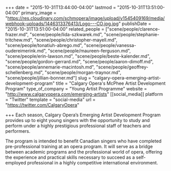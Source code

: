 +++
date = "2015-10-31T13:44:00-04:00"
lastmod = "2015-10-31T13:51:00-04:00"
primary_image = "https://res.cloudinary.com/schmopera/image/upload/v1545409169/media/webhook-uploads/1446313376413/Logo---CO.jpg.jpg"
publishDate = "2015-10-31T13:51:00-04:00"
related_people = ["scene/people/clarence-frazer.md", "scene/people/lida-szkwarek.md", "scene/people/stephanie-tritchew.md", "scene/people/christopher-mayell.md", "scene/people/tonatiuh-abrego.md", "scene/people/vanessa-oudereimerink.md", "scene/people/maureen-ferguson.md", "scene/people/erin-lawson.md", "scene/people/beste-kalender.md", "scene/people/gordon-gerrard.md", "scene/people/aaron-dimoff.md", "scene/people/annemarie-macintosh.md", "scene/people/geoffrey-schellenberg.md", "scene/people/morgan-traynor.md", "scene/people/jillian-bonner.md"]
slug = "calgary-opera-emerging-artist-development-program"
title = "Calgary Opera's McPhee Artist Development Program"
type_of_company = "Young Artist Programme"
website = "http://www.calgaryopera.com/emerging-artists"
[[social_media]]
platform = "Twitter"
template = "social-media"
url = "https://twitter.com/CalgaryOpera"

+++
Each season, Calgary Opera’s Emerging Artist Development Program provides up to eight young singers with the opportunity to study and perform under a highly prestigious professional staff of teachers and performers.

The program is intended to benefit Canadian singers who have completed pre-professional training at an opera program. It will serve as a bridge between academic programs and the professional world of opera, offering the experience and practical skills necessary to succeed as a self-employed professional in a highly competitive international environment.